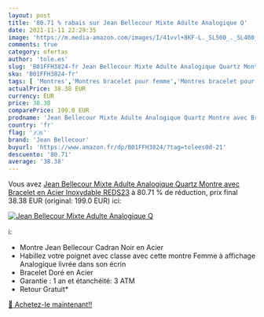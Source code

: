 ```yaml
---
layout: post
title: '80.71 % rabais sur Jean Bellecour Mixte Adulte Analogique Q'
date: 2021-11-11 22:29:35
image: 'https://m.media-amazon.com/images/I/41vvl+8KF-L._SL500_._SL400_.jpg'
comments: true
category: ofertas
author: 'tole.es'
slug: 'B01FFH3824-fr Jean Bellecour Mixte Adulte Analogique Quartz Montre avec...'
sku: 'B01FFH3824-fr'
tags: [ 'Montres','Montres bracelet pour femme','Montres bracelet pour homme','Montres et accessoires','Montres femme','Montres homme','jean bellecour', ]
actualPrice: 38.38 EUR
currency: EUR
price: 38.38
comparePrice: 199.0 EUR
prodname: 'Jean Bellecour Mixte Adulte Analogique Quartz Montre avec Bracelet en Acier Inoxydable REDS23'
country: 'fr'
flag: '🇫🇷'
brand: 'Jean Bellecour'
buyurl: 'https://www.amazon.fr/dp/B01FFH3824/?tag=tolees0d-21'
descuento: '80.71'
average: '38.38'
---
```


Vous avez [Jean Bellecour Mixte Adulte Analogique Quartz Montre avec Bracelet en Acier Inoxydable REDS23](https://www.amazon.fr/dp/B01FFH3824/?tag=tolees0d-21)  à  80.71 % de réduction, prix final  38.38 EUR (original: 199.0 EUR) ici:

[![Jean Bellecour Mixte Adulte Analogique Q](https://m.media-amazon.com/images/I/41vvl+8KF-L._SL500_._SL400_.jpg)](https://www.amazon.fr/dp/B01FFH3824/?tag=tolees0d-21)

ℹ️:

- Montre Jean Bellecour Cadran Noir en Acier
- Habillez votre poignet avec classe avec cette montre Femme à affichage Analogique livrée dans son écrin
- Bracelet Doré en Acier
- Garantie : 1 an et étanchéité: 3 ATM
- Retour Gratuit*

[🛒 Achetez-le maintenant!!](https://www.amazon.fr/dp/B01FFH3824/?tag=tolees0d-21)
